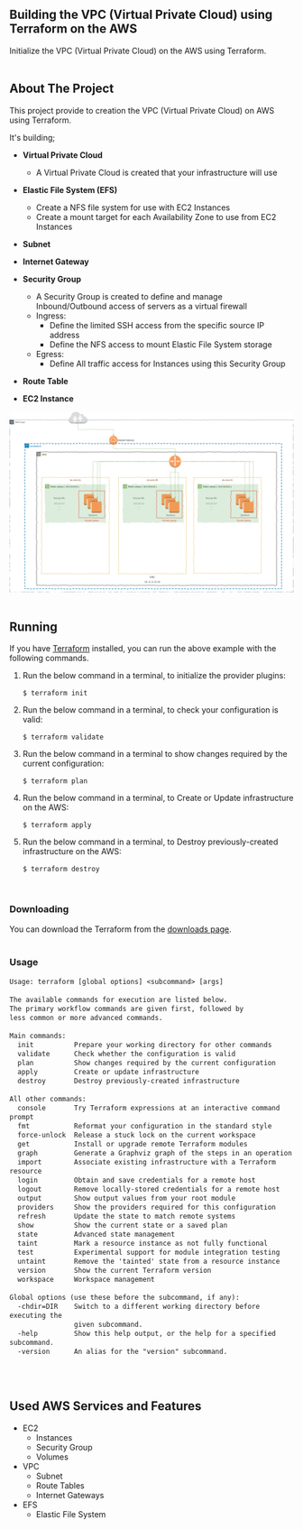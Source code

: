 <div id="top"></div>
<!--
*** Thanks for checking out this project developed using terraform integrated with AWS Amazon. If you have a suggestion
*** that would make this better, please fork the repo and create a pull request
*** or simply open an issue with the tag "enhancement".
*** Don't forget to give the project a star!
*** Thanks again!
-->

<!-- INTRODUCTION -->
## Building the VPC (Virtual Private Cloud) using Terraform on the AWS
Initialize the VPC (Virtual Private Cloud) on the AWS using Terraform.
</br>
</br>

<!-- ABOUT THE PROJECT -->
## About The Project
This project provide to creation the VPC (Virtual Private Cloud) on AWS using Terraform. 

It's building;

* **Virtual Private Cloud**
    * A Virtual Private Cloud is created that your infrastructure will use

* **Elastic File System (EFS)**
    * Create a NFS file system for use with EC2 Instances
    * Create a mount target for each Availability Zone to use from EC2 Instances

* **Subnet**

* **Internet Gateway**

* **Security Group**
    * A Security Group is created to define and manage Inbound/Outbound access of servers as a virtual firewall
    * Ingress: 
        - Define the limited SSH access from the specific source IP address
        - Define the NFS access to mount Elastic File System storage
    * Egress:
        - Define All traffic access for Instances using this Security Group

* **Route Table**

* **EC2 Instance**


![aws-vpc-diagram](assets/terraform-aws-vpc-diagram.png)
</br>
</br>

<!-- RUNNING -->
## Running
If you have [Terraform](https://www.terraform.io/) installed, you can run the
above example with the following commands.

1. Run the below command in a terminal, to initialize the provider plugins:
    ```console
    $ terraform init
    ```
2. Run the below command in a terminal, to check your configuration is valid:
    ```console
    $ terraform validate
    ```
3. Run the below command in a terminal to show changes required by the current configuration:
    ```console
    $ terraform plan
    ```
4. Run the below command in a terminal, to Create or Update infrastructure on the AWS:
    ```console
    $ terraform apply
    ```
4. Run the below command in a terminal, to Destroy previously-created infrastructure on the AWS:
    ```console
    $ terraform destroy
    ```

<br/>

### Downloading
You can download the Terraform from the [downloads page](https://www.terraform.io/downloads.html).
<br/>
<br/>


### Usage
```
Usage: terraform [global options] <subcommand> [args]

The available commands for execution are listed below.
The primary workflow commands are given first, followed by
less common or more advanced commands.

Main commands:
  init          Prepare your working directory for other commands
  validate      Check whether the configuration is valid
  plan          Show changes required by the current configuration
  apply         Create or update infrastructure
  destroy       Destroy previously-created infrastructure

All other commands:
  console       Try Terraform expressions at an interactive command prompt
  fmt           Reformat your configuration in the standard style
  force-unlock  Release a stuck lock on the current workspace
  get           Install or upgrade remote Terraform modules
  graph         Generate a Graphviz graph of the steps in an operation
  import        Associate existing infrastructure with a Terraform resource
  login         Obtain and save credentials for a remote host
  logout        Remove locally-stored credentials for a remote host
  output        Show output values from your root module
  providers     Show the providers required for this configuration
  refresh       Update the state to match remote systems
  show          Show the current state or a saved plan
  state         Advanced state management
  taint         Mark a resource instance as not fully functional
  test          Experimental support for module integration testing
  untaint       Remove the 'tainted' state from a resource instance
  version       Show the current Terraform version
  workspace     Workspace management

Global options (use these before the subcommand, if any):
  -chdir=DIR    Switch to a different working directory before executing the
                given subcommand.
  -help         Show this help output, or the help for a specified subcommand.
  -version      An alias for the "version" subcommand.
```

<br/>
<br/>


## Used AWS Services and Features
* EC2
    - Instances
    - Security Group
    - Volumes
* VPC
    - Subnet
    - Route Tables
    - Internet Gateways
* EFS
    - Elastic File System
